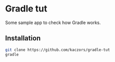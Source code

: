 Gradle tut
======
Some sample app to check how Gradle works.

Installation
---
```sh
git clone https://github.com/kaczors/gradle-tut
gradle
```
